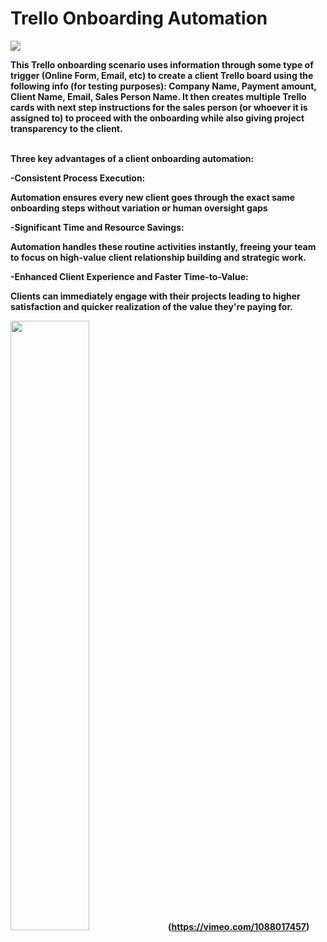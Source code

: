 # Trello Onboarding Automation

<p>
<img src="https://i.imgur.com/iHgLKfg.png alt"Resource Group"/?
</p>


<b>This Trello onboarding scenario uses information through some type of trigger (Online Form, Email, etc) to create a client Trello board using the following info (for testing purposes): Company Name, Payment amount, Client Name, Email, Sales Person Name. It then creates multiple Trello cards with next step instructions for the sales person (or whoever it is assigned to) to proceed with the onboarding while also giving project transparency to the client.  

</br>
</br?

Three key advantages of a client onboarding automation:

-Consistent Process Execution:

Automation ensures every new client goes through the exact same onboarding steps without variation or human oversight gaps 


-Significant Time and Resource Savings:

 Automation handles these routine activities instantly, freeing your team to focus on high-value client relationship building and strategic work. 


-Enhanced Client Experience and Faster Time-to-Value:

 Clients can immediately engage with their projects leading to higher satisfaction and quicker realization of the value they're paying for.


<img src="https://i.imgur.com/iHgLKfg.png" width="50%">(https://vimeo.com/1088017457)
